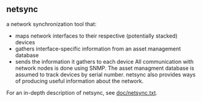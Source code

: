 netsync
---
a network synchronization tool that:
- maps network interfaces to their respective (potentially stacked) devices
- gathers interface-specific information from an asset management database
- sends the information it gathers to each device
All communication with network nodes is done using SNMP.
The asset managment database is assumed to track devices by serial number.
netsync also provides ways of producing useful information about the network.

For an in-depth description of netsync, see [doc/netsync.txt](https://github.com/dmtucker/netsync/blob/master/doc/netsync.txt).
